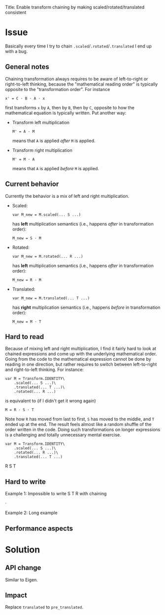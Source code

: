 Title: Enable transform chaining by making scaled/rotated/translated consistent

# Issue

Basically every time I try to chain `.scaled`/`.rotated`/`.translated` I end up with a bug.

## General notes

Chaining transformation always requires to be aware of left-to-right or right-to-left thinking,
because the "mathematical reading order" is typically opposite to the "transformation order".
For instance
```
x' = C · B · A · x
```
first transforms `x` by `A`, then by `B`, then by `C`, opposite to how the mathematical equation is typically written.
Put another way:

- Transform left multiplication
  ```
  M' = A · M
  ```
  means that `A` is applied _after_ `M` is applied.

- Transform right multiplication
  ```
  M' = M · A
  ```
  means that `A` is applied _before_ `M` is applied.

## Current behavior

Currently the behavior is a mix of left and right multiplication.

- Scaled:
  ```
  var M_new = M.scaled(... S ...)
  ```
  has **left** multiplication semantics (i.e., happens _after_ in transformation order):
  ```
  M_new = S · M
  ```

- Rotated:
  ```
  var M_new = M.rotated(... R ...)
  ```
  has **left** multiplication semantics (i.e., happens _after_ in transformation order):
  ```
  M_new = R · M
  ```

- Translated:
  ```
  var M_new = M.translated(... T ...)
  ```
  has **right** multiplication semantics (i.e., happens _before_ in transformation order):
  ```
  M_new = M · T
  ```

## Hard to read

Because of mixing left and right multiplication, I find it fairly hard to look at chained
expressions and come up with the underlying mathematical order. Going from the code to the
mathematical expression cannot be done by reading in one direction, but rather requires to
switch between left-to-right and right-to-left thinking. For instance:

```gdscript
var M = Transform.IDENTITY\
    .scaled(... S ...)\
    .translated(... T ...)\
    .rotated(... R ...)
```
is equivalent to (if I didn't get it wrong again)
```
M = R · S · T
```
Note how `R` has moved from last to first, `S` has moved to the middle, and `T` ended up at the end.
The result feels almost like a random shuffle of the order written in the code.
Doing such transformations on longer expressions is a challenging and totally unnecessary mental exercise.

```
var M = Transform.IDENTITY\
    .scaled(... S ...)\
    .rotated(... R ...)\
    .translated(... T ...)
```
R S T



## Hard to write

Example 1: Impossible to write S T R with chaining

·

Example 2: Long example


## Performance aspects


# Solution

## API change

Similar to Eigen.

## Impact

Replace `translated` to `pre_translated`.
